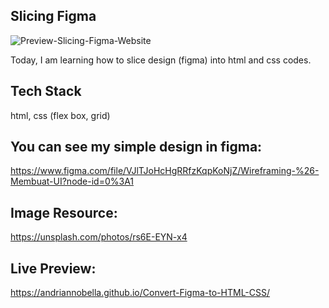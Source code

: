 ## Slicing Figma
![Preview-Slicing-Figma-Website](https://github.com/andriannobella/SlicingFigma/blob/main/Preview-SIte.png)

Today, I am learning how to slice design (figma) into html and css codes.

## Tech Stack
html, css (flex box, grid)

## You can see my simple design in figma: 
https://www.figma.com/file/VJlTJoHcHgRRfzKqpKoNjZ/Wireframing-%26-Membuat-UI?node-id=0%3A1

## Image Resource:
https://unsplash.com/photos/rs6E-EYN-x4

## Live Preview:
https://andriannobella.github.io/Convert-Figma-to-HTML-CSS/


